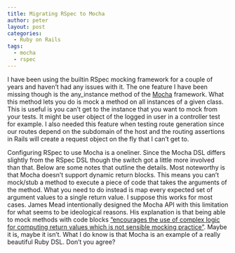 ```yaml
---
title: Migrating RSpec to Mocha
author: peter
layout: post
categories:
  - Ruby on Rails
tags:
  - mocha
  - rspec
---
```

I have been using the builtin RSpec mocking framework for a couple of years and haven’t had any issues with it. The one feature I have been missing though is the any_instance method of the [Mocha][1] framework. What this method lets you do is mock a method on all instances of a given class. This is useful is you can’t get to the instance that you want to mock from your tests. It might be user object of the logged in user in a controller test for example. I also needed this feature when testing route generation since our routes depend on the subdomain of the host and the routing assertions in Rails will create a request object on the fly that I can’t get to.

Configuring RSpec to use Mocha is a oneliner. Since the Mocha DSL differs slightly from the RSpec DSL though the switch got a little more involved than that. Below are some notes that outline the details. Most noteworthy is that Mocha doesn’t support dynamic return blocks. This means you can’t mock/stub a method to execute a piece of code that takes the arguments of the method. What you need to do instead is map every expected set of argument values to a single return value. I suppose this works for most cases. James Mead intentionally designed the Mocha API with this limitation for what seems to be ideological reasons. His explanation is that being able to mock methods with code blocks [“encourages the use of complex logic for computing return values which is not sensible mocking practice”][2]. Maybe it is, maybe it isn’t. What I do know is that Mocha is an example of a really beautiful Ruby DSL. Don’t you agree?

 [1]: http://mocha.rubyforge.org/
 [2]: http://rubyforge.org/pipermail/mocha-developer/2007-June/000358.html